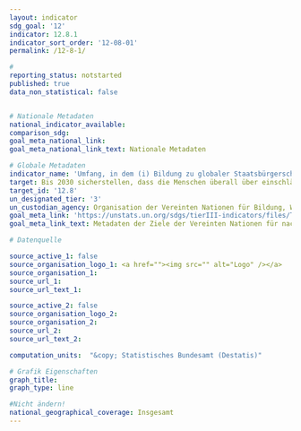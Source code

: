 ```yaml
---
layout: indicator
sdg_goal: '12'
indicator: 12.8.1
indicator_sort_order: '12-08-01'
permalink: /12-8-1/

#
reporting_status: notstarted
published: true
data_non_statistical: false


# Nationale Metadaten
national_indicator_available:
comparison_sdg:
goal_meta_national_link:
goal_meta_national_link_text: Nationale Metadaten

# Globale Metadaten
indicator_name: 'Umfang, in dem (i) Bildung zu globaler Staatsbürgerschaft und (ii) Bildung für nachhaltige Entwicklung, einschließlich der Geschlechtergleichstellung und der Menschenrechte, auf allen Ebenen in: (a) nationale Bildungspolitik, (b) Lehrpläne, (c) Lehrerausbildung und (d) Schulleistungsuntersuchung berücksichtigt werden'
target: Bis 2030 sicherstellen, dass die Menschen überall über einschlägige Informationen und das Bewusstsein für nachhaltige Entwicklung und eine Lebensweise in Harmonie mit der Natur verfügen
target_id: '12.8'
un_designated_tier: '3'
un_custodian_agency: Organisation der Vereinten Nationen für Bildung, Wissenschaft und Kultur - Statistische Behörde (UNESCO-UIS)
goal_meta_link: 'https://unstats.un.org/sdgs/tierIII-indicators/files/Tier3-12-08-01.pdf'
goal_meta_link_text: Metadaten der Ziele der Vereinten Nationen für nachhaltige Entwicklung

# Datenquelle

source_active_1: false
source_organisation_logo_1: <a href=""><img src="" alt="Logo" /></a>
source_organisation_1:
source_url_1:
source_url_text_1:

source_active_2: false
source_organisation_logo_2:
source_organisation_2:
source_url_2:
source_url_text_2:

computation_units:  "&copy; Statistisches Bundesamt (Destatis)"

# Grafik Eigenschaften
graph_title:
graph_type: line

#Nicht ändern!
national_geographical_coverage: Insgesamt
---
```

